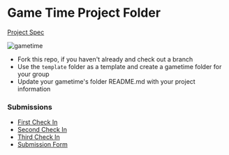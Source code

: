# Game Time Project Folder
[Project Spec](https://github.com/turingschool/lesson_plans/blob/master/ruby_04-apis_and_scalability/gametime_project.markdown)

![gametime](http://d2zrqxibtw5pa4.cloudfront.net/sites/default/files/styles/Array/public/Venues/Game%20Time%20Sports%20Bar%20%20Grill.jpg)

* Fork this repo, if you haven't already and check out a branch
* Use the `template` folder as a template and create a gametime folder for your group
* Update your gametime's folder README.md with your project information

### Submissions

- [First Check In](template/check_in1.markdown)
- [Second Check In](template/check_in2.markdown)
- [Third Check In](template/check_in3.markdown)
- [Submission Form](template/submission_form.markdown)
